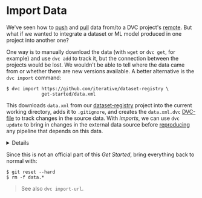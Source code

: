 # Import Data

We've seen how to [push](/doc/get-started/store-data) and
[pull](/doc/get-started/retrieve-data) data from/to a <abbr>DVC project</abbr>'s
[remote](/doc/command-reference/remote#description). But what if we wanted to
integrate a dataset or ML model produced in one project into another one?

One way is to manually download the data (with `wget` or `dvc get`, for example)
and use `dvc add` to track it, but the connection between the projects would be
lost. We wouldn't be able to tell where the data came from or whether there are
new versions available. A better alternative is the `dvc import` command:

<!--
In the [Add Files](/doc/get-started/add-files) chapter, for example, we download
raw data using the `dvc get` command, and then track it with `dvc add`. Let's
replace this previous step with an _import stage_:

```dvc
$ ...
$ dvc import https://github.com/iterative/dataset-registry \
             get-started/data.xml -o data/data.xml
```
-->

```dvc
$ dvc import https://github.com/iterative/dataset-registry \
             get-started/data.xml
```

This downloads `data.xml` from our
[dataset-registry](https://github.com/iterative/dataset-registry) project into
the current working directory, adds it to `.gitignore`, and creates the
`data.xml.dvc` [DVC-file](/doc/user-guide/dvc-file-format) to track changes in
the source data. With _imports_, we can use `dvc update` to bring in changes in
the external data source before [reproducing](/doc/get-started/reproduce) any
<abbr>pipeline</abbr> that depends on this data.

<details>

### Expand to learn more about imports

Note that the [dataset-registry](https://github.com/iterative/dataset-registry)
repository doesn't actually contain a `get-started/data.xml` file. Instead, DVC
inspects
[get-started/data.xml.dvc](https://github.com/iterative/dataset-registry/blob/master/get-started/data.xml.dvc)
and tries to retrieve the file using the project's default remote (configured
[here](https://github.com/iterative/dataset-registry/blob/master/.dvc/config)).

DVC-files created by `dvc import` are called _import stages_. They use the
`repo` field in the dependencies section (`deps`) in order to track source data
changes (as an [external dependency](/doc/user-guide/external-dependencies)),
enabling the reusability of data artifacts. For example:

```yaml
md5: fd56a1794c147fea48d408f2bc95a33a
locked: true
deps:
  - path: get-started/data.xml
    repo:
      url: https://github.com/iterative/dataset-registry
      rev_lock: 7476a858f6200864b5755863c729bff41d0fb045
outs:
  - md5: a304afb96060aad90176268345e10355
    path: data.xml
    cache: true
    metric: false
    persist: false
```

The `url` and `rev_lock` subfields under `repo` are used to save the origin and
[version](https://git-scm.com/docs/revisions) of the dependency, respectively.

> Note that `dvc update` updates the `rev_lock` field of the corresponding
> DVC-file (when there are changes to bring in).

</details>

Since this is not an official part of this _Get Started_, bring everything back
to normal with:

```dvc
$ git reset --hard
$ rm -f data.*
```

> See also `dvc import-url`.
